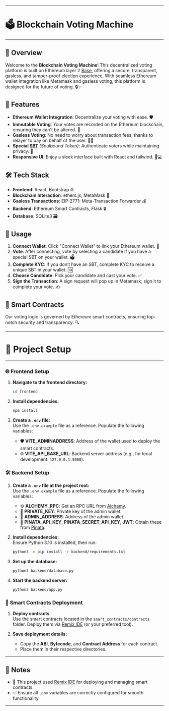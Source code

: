 
---

# 🗳️ Blockchain Voting Machine

---

## 📜 Overview
Welcome to the **Blockchain Voting Machine**!  This decentralized voting platform is built on Ethereum layer 2 [Base](https://www.base.org/), offering a secure, transparent, gasless, and tamper-proof election experience. With seamless Ethereum wallet integration like Metamask and gasless voting, this platform is designed for the future of voting. 🔒✨

## 🌟 Features
- **Ethereum Wallet Integration**: Decentralize your voting with ease. 🛡️
- **Immutable Voting**: Your votes are recorded on the Ethereum blockchain, ensuring they can't be altered. 📜
- **Gasless Voting**: No need to worry about transaction fees, thanks to relayer to pay on behalf of the user. 🚫💸
- **Special [SBT](https://www.ledger.com/academy/topics/blockchain/what-is-a-soulbound-token)** *(Soulbound Token)*: Authenticate voters while maintaining privacy. 🔐
- **Responsive UI**: Enjoy a sleek interface built with React and tailwind. 📱💻

## 🛠️ Tech Stack
- **Frontend**: React, Bootstrap 🌐
- **Blockchain Interaction**: ethers.js, MetaMask 🔗
- **Gasless Transactions**: EIP-2771: Meta-Transaction Forwarder 💰
- **Backend**: Ethereum Smart Contracts, Flask 🔒
- **Database**: SQLite3 🗃️

## 🚀 Usage
1. **Connect Wallet**: Click "Connect Wallet" to link your Ethereum wallet. 🔗
2. **Vote**: After connecting, vote by selecting a candidate if you have a special SBT on your wallet. 🗳️
3. **Complete KYC**: If you don’t have an SBT, complete KYC to receive a unique SBT in your wallet. 🆔
4. **Choose Candidate**: Pick your candidate and cast your vote. ✅
5. **Sign the Transaction**: A sign request will pop up in Metamask; sign it to complete your vote. ✍️

## 🧩 Smart Contracts
Our voting logic is governed by Ethereum smart contracts, ensuring top-notch security and transparency. 🔍

---


# 🚀 **Project Setup**

---

### 🌐 **Frontend Setup**

1. **Navigate to the frontend directory:**  
   ```bash
   cd frontend
   ```

2. **Install dependencies:**  
   ```bash
   npm install
   ```

3. **Create a `.env` file:**  
   Use the `.env.example` file as a reference. Populate the following variables:  
   - 🛡️ **VITE_ADMINADDRESS**: Address of the wallet used to deploy the smart contracts.  
   - 🌐 **VITE_API_BASE_URL**: Backend server address (e.g., for local development: `127.0.0.1:5000`).


### 🛠️ **Backend Setup**

1. **Create a `.env` file at the project root:**  
   Use the `.env.example` file as a reference. Populate the following variables:  
   - ⚙️ **ALCHEMY_RPC**: Get an RPC URL from [Alchemy](https://www.alchemy.com/).  
   - 🔑 **PRIVATE_KEY**: Private key of the admin wallet.  
   - 🧾 **ADMIN_ADDRESS**: Address of the admin wallet.  
   - 📌 **PINATA_API_KEY**, **PINATA_SECRET_API_KEY**, **JWT**: Obtain these from [Pinata](https://pinata.cloud/).  

2. **Install dependencies:**  
   Ensure Python 3.10 is installed, then run:  
   ```bash
   python3 -m pip install -r backend/requirements.txt
   ```

3. **Set up the database:**  
   ```bash
   python3 backend/database.py
   ```

4. **Start the backend server:**  
   ```bash
   python3 backend/app.py
   ```


### 📜 **Smart Contracts Deployment**

1. **Deploy contracts**:  
   Use the smart contracts located in the `smart_contracts/contracts` folder. Deploy them via [Remix IDE](https://remix.ethereum.org/) (or your preferred tool).  

2. **Save deployment details:**  
   - Copy the **ABI**, **Bytecode**, and **Contract Address** for each contract.  
   - Place them in their respective directories.  

---

## 📝 **Notes**

- 🔄 This project used [Remix IDE](https://remix.ethereum.org/) for deploying and managing smart contracts.  
- ✅ Ensure all `.env` variables are correctly configured for smooth functionality.  

---

